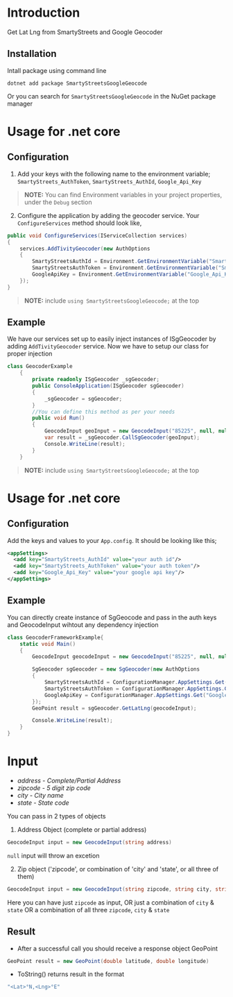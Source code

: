 # Introduction

Get Lat Lng from SmartyStreets and Google Geocoder

## Installation

Intall package using command line
```#!/bin/bash
dotnet add package SmartyStreetsGoogleGeocode
```

Or you can search for `SmartyStreetsGoogleGeocode` in the NuGet package manager

# Usage for .net core

## Configuration

1. Add your keys with the following name to the environment variable;
`SmartyStreets_AuthToken`,
`SmartyStreets_AuthId`,
`Google_Api_Key`
> **NOTE:** You can find Environment variables in your project properties, under the `Debug` section

2. Configure the application by adding the geocoder service. Your `ConfigureServices` method should look like,

```csharp
public void ConfigureServices(IServiceCollection services)
{
    services.AddTivityGeocoder(new AuthOptions
    {
        SmartyStreetsAuthId = Environment.GetEnvironmentVariable("SmartyStreets_AuthId"),
        SmartyStreetsAuthToken = Environment.GetEnvironmentVariable("SmartyStreets_AuthToken"),
        GoogleApiKey = Environment.GetEnvironmentVariable("Google_Api_Key")
    });
}
```
> **NOTE:** include `using SmartyStreetsGoogleGeocode;` at the top

## Example

We have our services set up to easily inject instances of ISgGeocoder by adding `AddTivityGeocoder` service. Now we have to setup our class for proper injection

```csharp
class GeocoderExample
    {
        private readonly ISgGeocoder _sgGeocoder;
        public ConsoleApplication(ISgGeocoder sgGeocoder)
        {
            _sgGeocoder = sgGeocoder;
        }
        //You can define this method as per your needs
        public void Run()
        {
            GeocodeInput geoInput = new GeocodeInput("85225", null, null);
            var result = _sgGeocoder.CallSgGeocoder(geoInput);
            Console.WriteLine(result);
        }
    }
```
> **NOTE:** include `using SmartyStreetsGoogleGeocode;` at the top

# Usage for .net core

## Configuration

Add the keys and values to your `App.config`. It should be looking like this;

```xml
<appSettings>  
  <add key="SmartyStreets_AuthId" value="your auth id"/>
  <add key="SmartyStreets_AuthToken" value="your auth token"/>
  <add key="Google_Api_Key" value="your google api key"/>
</appSettings>
```

## Example

You can directly create instance of SgGeocode and pass in the auth keys and GeocodeInput wihtout any dependency injection

```csharp
class GeocoderFrameworkExample{
    static void Main()
    {
        GeocodeInput geocodeInput = new GeocodeInput("85225", null, null);

        SgGeocoder sgGeocoder = new SgGeocoder(new AuthOptions
        {
            SmartyStreetsAuthId = ConfigurationManager.AppSettings.Get("SmartyStreets_AuthId"),
            SmartyStreetsAuthToken = ConfigurationManager.AppSettings.Get("SmartyStreets_AuthToken"),
            GoogleApiKey = ConfigurationManager.AppSettings.Get("Google_Api_Key"),
        });
        GeoPoint result = sgGeocoder.GetLatLng(geocodeInput);

        Console.WriteLine(result);
    }
}
```

# Input

- _address_ - _Complete/Partial Address_
- _zipcode_ - _5 digit zip code_
- _city_ - _City name_
- _state_ - _State code_

You can pass in 2 types of objects

1. Address Object (complete or partial address)

```csharp
GeocodeInput input = new GeocodeInput(string address)
```

`null` input will throw an excetion

2. Zip object ('zipcode', or combination of 'city' and 'state', or all three of them)

```csharp
GeocodeInput input = new GeocodeInput(string zipcode, string city, string state)
```

Here you can have just `zipcode` as input,
OR just a combination of `city` & `state`
OR a combination of all three `zipcode`, `city` & `state`

## Result

- After a successful call you should receive a response object GeoPoint

```csharp
GeoPoint result = new GeoPoint(double latitude, double longitude)
```

- ToString() returns result in the format

```csharp
"<Lat>°N,<Lng>°E"
```
